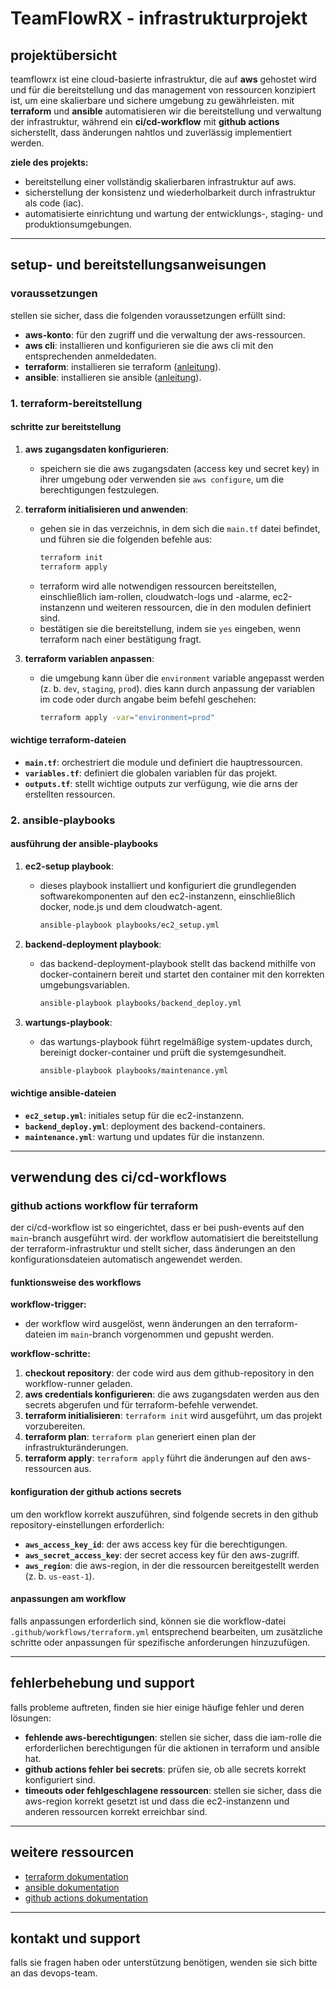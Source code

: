 # TeamFlowRX - infrastrukturprojekt

## projektübersicht

teamflowrx ist eine cloud-basierte infrastruktur, die auf **aws** gehostet wird und für die bereitstellung und das management von ressourcen konzipiert ist, um eine skalierbare und sichere umgebung zu gewährleisten. mit **terraform** und **ansible** automatisieren wir die bereitstellung und verwaltung der infrastruktur, während ein **ci/cd-workflow** mit **github actions** sicherstellt, dass änderungen nahtlos und zuverlässig implementiert werden.

**ziele des projekts:**
- bereitstellung einer vollständig skalierbaren infrastruktur auf aws.
- sicherstellung der konsistenz und wiederholbarkeit durch infrastruktur als code (iac).
- automatisierte einrichtung und wartung der entwicklungs-, staging- und produktionsumgebungen.

---

## setup- und bereitstellungsanweisungen

### voraussetzungen

stellen sie sicher, dass die folgenden voraussetzungen erfüllt sind:
- **aws-konto**: für den zugriff und die verwaltung der aws-ressourcen.
- **aws cli**: installieren und konfigurieren sie die aws cli mit den entsprechenden anmeldedaten.
- **terraform**: installieren sie terraform ([anleitung](https://learn.hashicorp.com/tutorials/terraform/install-cli)).
- **ansible**: installieren sie ansible ([anleitung](https://docs.ansible.com/ansible/latest/installation_guide/intro_installation.html)).

### 1. terraform-bereitstellung

#### schritte zur bereitstellung

1. **aws zugangsdaten konfigurieren**:
   - speichern sie die aws zugangsdaten (access key und secret key) in ihrer umgebung oder verwenden sie `aws configure`, um die berechtigungen festzulegen.

2. **terraform initialisieren und anwenden**:
   - gehen sie in das verzeichnis, in dem sich die `main.tf` datei befindet, und führen sie die folgenden befehle aus:
     ```bash
     terraform init
     terraform apply
     ```
   - terraform wird alle notwendigen ressourcen bereitstellen, einschließlich iam-rollen, cloudwatch-logs und -alarme, ec2-instanzenn und weiteren ressourcen, die in den modulen definiert sind.
   - bestätigen sie die bereitstellung, indem sie `yes` eingeben, wenn terraform nach einer bestätigung fragt.

3. **terraform variablen anpassen**:
   - die umgebung kann über die `environment` variable angepasst werden (z. b. `dev`, `staging`, `prod`). dies kann durch anpassung der variablen im code oder durch angabe beim befehl geschehen:
     ```bash
     terraform apply -var="environment=prod"
     ```

#### wichtige terraform-dateien

- **`main.tf`**: orchestriert die module und definiert die hauptressourcen.
- **`variables.tf`**: definiert die globalen variablen für das projekt.
- **`outputs.tf`**: stellt wichtige outputs zur verfügung, wie die arns der erstellten ressourcen.

### 2. ansible-playbooks

#### ausführung der ansible-playbooks

1. **ec2-setup playbook**:
   - dieses playbook installiert und konfiguriert die grundlegenden softwarekomponenten auf den ec2-instanzenn, einschließlich docker, node.js und dem cloudwatch-agent.
     ```bash
     ansible-playbook playbooks/ec2_setup.yml
     ```

2. **backend-deployment playbook**:
   - das backend-deployment-playbook stellt das backend mithilfe von docker-containern bereit und startet den container mit den korrekten umgebungsvariablen.
     ```bash
     ansible-playbook playbooks/backend_deploy.yml
     ```

3. **wartungs-playbook**:
   - das wartungs-playbook führt regelmäßige system-updates durch, bereinigt docker-container und prüft die systemgesundheit.
     ```bash
     ansible-playbook playbooks/maintenance.yml
     ```

#### wichtige ansible-dateien

- **`ec2_setup.yml`**: initiales setup für die ec2-instanzenn.
- **`backend_deploy.yml`**: deployment des backend-containers.
- **`maintenance.yml`**: wartung und updates für die instanzenn.

---

## verwendung des ci/cd-workflows

### github actions workflow für terraform

der ci/cd-workflow ist so eingerichtet, dass er bei push-events auf den `main`-branch ausgeführt wird. der workflow automatisiert die bereitstellung der terraform-infrastruktur und stellt sicher, dass änderungen an den konfigurationsdateien automatisch angewendet werden.

#### funktionsweise des workflows

**workflow-trigger:**
- der workflow wird ausgelöst, wenn änderungen an den terraform-dateien im `main`-branch vorgenommen und gepusht werden.

**workflow-schritte:**
1. **checkout repository**: der code wird aus dem github-repository in den workflow-runner geladen.
2. **aws credentials konfigurieren**: die aws zugangsdaten werden aus den secrets abgerufen und für terraform-befehle verwendet.
3. **terraform initialisieren**: `terraform init` wird ausgeführt, um das projekt vorzubereiten.
4. **terraform plan**: `terraform plan` generiert einen plan der infrastrukturänderungen.
5. **terraform apply**: `terraform apply` führt die änderungen auf den aws-ressourcen aus.

#### konfiguration der github actions secrets

um den workflow korrekt auszuführen, sind folgende secrets in den github repository-einstellungen erforderlich:
- **`aws_access_key_id`**: der aws access key für die berechtigungen.
- **`aws_secret_access_key`**: der secret access key für den aws-zugriff.
- **`aws_region`**: die aws-region, in der die ressourcen bereitgestellt werden (z. b. `us-east-1`).

#### anpassungen am workflow

falls anpassungen erforderlich sind, können sie die workflow-datei `.github/workflows/terraform.yml` entsprechend bearbeiten, um zusätzliche schritte oder anpassungen für spezifische anforderungen hinzuzufügen.

---

## fehlerbehebung und support

falls probleme auftreten, finden sie hier einige häufige fehler und deren lösungen:
- **fehlende aws-berechtigungen**: stellen sie sicher, dass die iam-rolle die erforderlichen berechtigungen für die aktionen in terraform und ansible hat.
- **github actions fehler bei secrets**: prüfen sie, ob alle secrets korrekt konfiguriert sind.
- **timeouts oder fehlgeschlagene ressourcen**: stellen sie sicher, dass die aws-region korrekt gesetzt ist und dass die ec2-instanzenn und anderen ressourcen korrekt erreichbar sind.

---

## weitere ressourcen

- [terraform dokumentation](https://www.terraform.io/docs)
- [ansible dokumentation](https://docs.ansible.com)
- [github actions dokumentation](https://docs.github.com/actions)

---

## kontakt und support

falls sie fragen haben oder unterstützung benötigen, wenden sie sich bitte an das devops-team.
